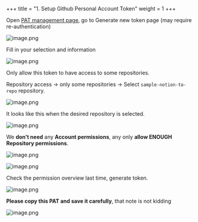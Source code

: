 +++
title = "1. Setup Github Personal Account Token"
weight = 1
+++


Open [PAT management page](https://github.com/settings/tokens?type=beta), go to Generate new token page (may require re-authentication)


![image.png](/images/003-iii-level-2-notion-to-github-repo/13-979178-image.png)


Fill in your selection and information


![image.png](/images/003-iii-level-2-notion-to-github-repo/13-467858-image.png)


Only allow this token to have access to some repositories.


Repository access → only some repositories → Select `sample-notion-to-repo` repository.


![image.png](/images/003-iii-level-2-notion-to-github-repo/13-833187-image.png)


It looks like this when the desired repository is selected.


![image.png](/images/003-iii-level-2-notion-to-github-repo/13-291998-image.png)


We **don’t need** any **Account permissions**, any only **allow ENOUGH** **Repository permissions**.


![image.png](/images/003-iii-level-2-notion-to-github-repo/13-987249-image.png)


![image.png](/images/003-iii-level-2-notion-to-github-repo/13-406348-image.png)


Check the permission overview last time, generate token.


![image.png](/images/003-iii-level-2-notion-to-github-repo/13-821751-image.png)


**Please copy this PAT and save it carefully**, that note is not kidding


![image.png](/images/003-iii-level-2-notion-to-github-repo/13-411171-image.png)


